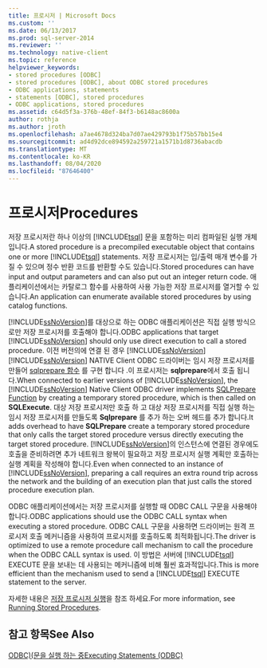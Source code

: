 ```yaml
---
title: 프로시저 | Microsoft Docs
ms.custom: ''
ms.date: 06/13/2017
ms.prod: sql-server-2014
ms.reviewer: ''
ms.technology: native-client
ms.topic: reference
helpviewer_keywords:
- stored procedures [ODBC]
- stored procedures [ODBC], about ODBC stored procedures
- ODBC applications, statements
- statements [ODBC], stored procedures
- ODBC applications, stored procedures
ms.assetid: c64d5f3a-376b-48ef-84f3-b6148ac8600a
author: rothja
ms.author: jroth
ms.openlocfilehash: a7ae4678d324ba7d07ae429793b1f75b57bb15e4
ms.sourcegitcommit: ad4d92dce894592a259721a1571b1d8736abacdb
ms.translationtype: MT
ms.contentlocale: ko-KR
ms.lasthandoff: 08/04/2020
ms.locfileid: "87646400"
---
```

# <a name="procedures"></a><span data-ttu-id="d2f45-102">프로시저</span><span class="sxs-lookup"><span data-stu-id="d2f45-102">Procedures</span></span>
  <span data-ttu-id="d2f45-103">저장 프로시저란 하나 이상의 [!INCLUDE[tsql](../../../includes/tsql-md.md)] 문을 포함하는 미리 컴파일된 실행 개체입니다.</span><span class="sxs-lookup"><span data-stu-id="d2f45-103">A stored procedure is a precompiled executable object that contains one or more [!INCLUDE[tsql](../../../includes/tsql-md.md)] statements.</span></span> <span data-ttu-id="d2f45-104">저장 프로시저는 입/출력 매개 변수를 가질 수 있으며 정수 반환 코드를 반환할 수도 있습니다.</span><span class="sxs-lookup"><span data-stu-id="d2f45-104">Stored procedures can have input and output parameters and can also put out an integer return code.</span></span> <span data-ttu-id="d2f45-105">애플리케이션에서는 카탈로그 함수를 사용하여 사용 가능한 저장 프로시저를 열거할 수 있습니다.</span><span class="sxs-lookup"><span data-stu-id="d2f45-105">An application can enumerate available stored procedures by using catalog functions.</span></span>  
  
 <span data-ttu-id="d2f45-106">[!INCLUDE[ssNoVersion](../../../includes/ssnoversion-md.md)]를 대상으로 하는 ODBC 애플리케이션은 직접 실행 방식으로만 저장 프로시저를 호출해야 합니다.</span><span class="sxs-lookup"><span data-stu-id="d2f45-106">ODBC applications that target [!INCLUDE[ssNoVersion](../../../includes/ssnoversion-md.md)] should only use direct execution to call a stored procedure.</span></span> <span data-ttu-id="d2f45-107">이전 버전의에 연결 된 경우 [!INCLUDE[ssNoVersion](../../../includes/ssnoversion-md.md)] [!INCLUDE[ssNoVersion](../../../includes/ssnoversion-md.md)] NATIVE Client ODBC 드라이버는 임시 저장 프로시저를 만들어 [sqlprepare 함수](https://go.microsoft.com/fwlink/?LinkId=59360) 를 구현 합니다 .이 프로시저는 **sqlprepare**에서 호출 됩니다.</span><span class="sxs-lookup"><span data-stu-id="d2f45-107">When connected to earlier versions of [!INCLUDE[ssNoVersion](../../../includes/ssnoversion-md.md)], the [!INCLUDE[ssNoVersion](../../../includes/ssnoversion-md.md)] Native Client ODBC driver implements [SQLPrepare Function](https://go.microsoft.com/fwlink/?LinkId=59360) by creating a temporary stored procedure, which is then called on **SQLExecute**.</span></span> <span data-ttu-id="d2f45-108">대상 저장 프로시저만 호출 하 고 대상 저장 프로시저를 직접 실행 하는 임시 저장 프로시저를 만들도록 **Sqlprepare** 를 추가 하는 오버 헤드를 추가 합니다.</span><span class="sxs-lookup"><span data-stu-id="d2f45-108">It adds overhead to have **SQLPrepare** create a temporary stored procedure that only calls the target stored procedure versus directly executing the target stored procedure.</span></span> <span data-ttu-id="d2f45-109">[!INCLUDE[ssNoVersion](../../../includes/ssnoversion-md.md)]의 인스턴스에 연결된 경우에도 호출을 준비하려면 추가 네트워크 왕복이 필요하고 저장 프로시저 실행 계획만 호출하는 실행 계획을 작성해야 합니다.</span><span class="sxs-lookup"><span data-stu-id="d2f45-109">Even when connected to an instance of [!INCLUDE[ssNoVersion](../../../includes/ssnoversion-md.md)], preparing a call requires an extra round trip across the network and the building of an execution plan that just calls the stored procedure execution plan.</span></span>  
  
 <span data-ttu-id="d2f45-110">ODBC 애플리케이션에서는 저장 프로시저를 실행할 때 ODBC CALL 구문을 사용해야 합니다.</span><span class="sxs-lookup"><span data-stu-id="d2f45-110">ODBC applications should use the ODBC CALL syntax when executing a stored procedure.</span></span> <span data-ttu-id="d2f45-111">ODBC CALL 구문을 사용하면 드라이버는 원격 프로시저 호출 메커니즘을 사용하여 프로시저를 호출하도록 최적화됩니다.</span><span class="sxs-lookup"><span data-stu-id="d2f45-111">The driver is optimized to use a remote procedure call mechanism to call the procedure when the ODBC CALL syntax is used.</span></span> <span data-ttu-id="d2f45-112">이 방법은 서버에 [!INCLUDE[tsql](../../../includes/tsql-md.md)] EXECUTE 문을 보내는 데 사용되는 메커니즘에 비해 훨씬 효과적입니다.</span><span class="sxs-lookup"><span data-stu-id="d2f45-112">This is more efficient than the mechanism used to send a [!INCLUDE[tsql](../../../includes/tsql-md.md)] EXECUTE statement to the server.</span></span>  
  
 <span data-ttu-id="d2f45-113">자세한 내용은 [저장 프로시저 실행](../../native-client-odbc-stored-procedures/running-stored-procedures.md)을 참조 하세요.</span><span class="sxs-lookup"><span data-stu-id="d2f45-113">For more information, see [Running Stored Procedures](../../native-client-odbc-stored-procedures/running-stored-procedures.md).</span></span>  
  
## <a name="see-also"></a><span data-ttu-id="d2f45-114">참고 항목</span><span class="sxs-lookup"><span data-stu-id="d2f45-114">See Also</span></span>  
 [<span data-ttu-id="d2f45-115">ODBC&#41;&#40;문을 실행 하는 중</span><span class="sxs-lookup"><span data-stu-id="d2f45-115">Executing Statements &#40;ODBC&#41;</span></span>](executing-statements-odbc.md)  
  
  
